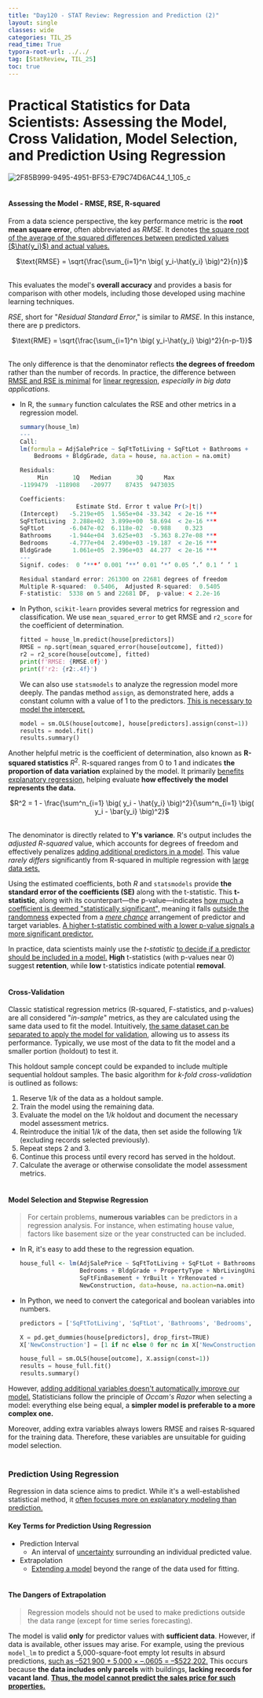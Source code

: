 ```yaml
---
title: "Day120 - STAT Review: Regression and Prediction (2)"
layout: single
classes: wide
categories: TIL_25
read_time: True
typora-root-url: ../../
tag: [StatReview, TIL_25]
toc: true 
---
```


# Practical Statistics for Data Scientists: Assessing the Model, Cross Validation, Model Selection, and Prediction Using Regression

![2F85B999-9495-4951-BF53-E79C74D6AC44_1_105_c](../../images/2025-02-13-TIL25_Day120/2F85B999-9495-4951-BF53-E79C74D6AC44_1_105_c.jpeg) <br><br>

#### Assessing the Model - RMSE, RSE, R-squared

From a data science perspective, the key performance metric is the **root mean square error**, often abbreviated as *RMSE*. It denotes <u>the square root of the average of the squared differences between predicted values ($\hat{y_i}$) and actual values.</u> 

<center>
  $\text{RMSE} = \sqrt{\frac{\sum_{i=1}^n \big( y_i-\hat{y_i} \big)^2}{n}}$ <br><Br>
</center>

This evaluates the model's **overall accuracy** and provides a basis for comparison with other models, including those developed using machine learning techniques. 



*RSE*, short for "*Residual Standard Error*," is similar to *RMSE*. In this instance, there are p predictors.

<center>
  $\text{RME} = \sqrt{\frac{\sum_{i=1}^n \big( y_i-\hat{y_i} \big)^2}{n-p-1}}$ <br><br>
</center>



The only difference is that the denominator reflects **the degrees of freedom** rather than the number of records. In practice, the difference between <u>RMSE and RSE is minimal</u> for <u>linear regression</u>, *especially in big data applications.* 

- In R, the `summary` function calculates the RSE and other metrics in a regression model. 

  ```R
  summary(house_lm)
  ---
  Call:
  lm(formula = AdjSalePrice ~ SqFtTotLiving + SqFtLot + Bathrooms +
      Bedrooms + BldgGrade, data = house, na.action = na.omit)
  
  Residuals:
       Min       1Q   Median       3Q      Max
  -1199479  -118908   -20977    87435  9473035
  
  Coefficients:
                  Estimate Std. Error t value Pr(>|t|)
  (Intercept)   -5.219e+05  1.565e+04 -33.342  < 2e-16 ***
  SqFtTotLiving  2.288e+02  3.899e+00  58.694  < 2e-16 ***
  SqFtLot       -6.047e-02  6.118e-02  -0.988    0.323
  Bathrooms     -1.944e+04  3.625e+03  -5.363 8.27e-08 ***
  Bedrooms      -4.777e+04  2.490e+03 -19.187  < 2e-16 ***
  BldgGrade      1.061e+05  2.396e+03  44.277  < 2e-16 ***
  ---
  Signif. codes:  0 ‘***’ 0.001 ‘**’ 0.01 ‘*’ 0.05 ‘.’ 0.1 ‘ ’ 1
  
  Residual standard error: 261300 on 22681 degrees of freedom
  Multiple R-squared:  0.5406,	Adjusted R-squared:  0.5405
  F-statistic:  5338 on 5 and 22681 DF,  p-value: < 2.2e-16
  ```

- In Python, `scikit-learn` provides several metrics for regression and classification. We use `mean_squared_error` to get RMSE and `r2_score` for the coefficient of determination. 

  ```python
  fitted = house_lm.predict(house[predictors])
  RMSE = np.sqrt(mean_squared_error(house[outcome], fitted))
  r2 = r2_score(house[outcome], fitted)
  print(f'RMSE: {RMSE.0f}')
  print(f'r2: {r2:.4f}')
  ```

  We can also use `statsmodels` to analyze the regression model more deeply. The pandas method `assign`, as demonstrated here, adds a constant column with a value of 1 to the predictors. <u>This is necessary to model the intercept.</u>

  ```python
  model = sm.OLS(house[outcome], house[predictors].assign(const=1))
  results = model.fit()
  results.summary()
  ```





Another helpful metric is the coefficient of determination, also known as **R-squared statistics** $R^2$. R-squared ranges from 0 to 1 and indicates **the proportion of data variation** explained by the model. It primarily <u>benefits explanatory regression,</u> helping evaluate **how effectively the model represents the data.** 

<center>
  $R^2 = 1 - \frac{\sum^n_{i=1} \big( y_i - \hat{y_i} \big)^2}{\sum^n_{i=1} \big( y_i - \bar{y_i} \big)^2}$ <Br><br>
</center>



The denominator is directly related to **Y's variance**. R's output includes the *adjusted R-squared* value, which accounts for degrees of freedom and effectively penalizes <u>adding additional predictors in a model</u>. This value *rarely differs* significantly from R-squared in multiple regression with <u>large data sets.</u> 



Using the estimated coefficients, both *R* and `statsmodels` provide **the standard error of the coefficients (SE)** along with the t-statistic. This **t-statistic**, along with its counterpart—the p-value—indicates <u>how much a coefficient is deemed "statistically significant",</u> meaning it falls <u>outside the randomness</u> expected from a *<u>mere chance</u>* arrangement of predictor and target variables. <u>A higher t-statistic combined with a lower p-value signals a more significant predictor.</u>

In practice, data scientists mainly use the *t-statistic* <u>to decide if a predictor should be included in a model.</u> **High** t-statistics (with p-values near 0) suggest **retention**, while **low** t-statistics indicate potential **removal**. <Br><Br>

#### Cross-Validation

Classic statistical regression metrics (R-squared, F-statistics, and p-values) are all considered "*in-sample*" metrics, as they are calculated using the same data used to fit the model. Intuitively, <u>the same dataset can be separated to apply the model for validation</u>, allowing us to assess its performance. Typically, we use most of the data to fit the model and a smaller portion (holdout) to test it.

This holdout sample concept could be expanded to include multiple sequential holdout samples. The basic algorithm for *k-fold cross-validation* is outlined as follows:

1. Reserve $1/k$ of the data as a holdout sample.
2. Train the model using the remaining data.
3. Evaluate the model on the $1/k$ holdout and document the necessary model assessment metrics.
4. Reintroduce the initial $1/k$ of the data, then set aside the following $1/k$ (excluding records selected previously).
5. Repeat steps 2 and 3.
6. Continue this process until every record has served in the holdout.
7. Calculate the average or otherwise consolidate the model assessment metrics. <br><br>



#### Model Selection and Stepwise Regression

> For certain problems, **numerous variables** can be predictors in a regression analysis. For instance, when estimating house value, factors like basement size or the year constructed can be included.

- In R, it's easy to add these to the regression equation.

  ```R
  house_full <- lm(AdjSalePrice ~ SqFtTotLiving + SqFtLot + Bathrooms +
                   Bedrooms + BldgGrade + PropertyType + NbrLivingUnits +
                   SqFtFinBasement + YrBuilt + YrRenovated +
                   NewConstruction, data=house, na.action=na.omit)
  ```

- In Python, we need to convert the categorical and boolean variables into numbers. 

  ```python
  predictors = ['SqFtTotLiving', 'SqFtLot', 'Bathrooms', 'Bedrooms', 'BldgGrade','PropertyType', 'NbrLivingUnits', 'SqFtFinBasement', 'YrBuilt','YrRenovated', 'NewConstruction']
  
  X = pd.get_dummies(house[predictors], drop_first=TRUE)
  X['NewConstruction'] = [1 if nc else 0 for nc in X['NewConstruction']]
  
  house_full = sm.OLS(house[outcome], X.assign(const=1))
  results = house_full.fit()
  results.summary()
  ```



However, <u>adding additional variables doesn't automatically improve our model.</u> Statisticians follow the principle of *Occam's Razor* when selecting a model: everything else being equal, a **simpler model is preferable to a more complex one.** 

Moreover, adding extra variables always lowers RMSE and raises R-squared for the training data. Therefore, these variables are unsuitable for guiding model selection. <br><Br>



### Prediction Using Regression

Regression in data science aims to predict. While it's a well-established statistical method, it <u>often focuses more on explanatory modeling than prediction.</u>

#### Key Terms for Prediction Using Regression

- Prediction Interval
  - An interval of <u>uncertainty</u> surrounding an individual predicted value.
- Extrapolation
  - <u>Extending a model</u> beyond the range of the data used for fitting. <br><br>



#### The Dangers of Extrapolation

> Regression models should not be used to make predictions outside the data range (except for time series forecasting).

The model is valid **only** for predictor values with **sufficient data**. However, if data is available, other issues may arise. For example, using the previous `model_lm` to predict a 5,000-square-foot empty lot results in absurd predictions, <u>such as –521,900 + 5,000 × –.0605 = –$522,202.</u> This occurs because **the data includes only parcels** with buildings, **lacking records for vacant land**. **<u>Thus, the model cannot predict the sales price for such properties.</u>**<br><Br>



